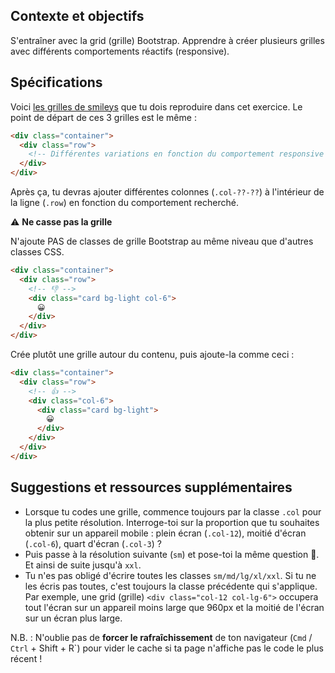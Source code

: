## Contexte et objectifs

S'entraîner avec la grid (grille) Bootstrap. Apprendre à créer plusieurs grilles avec différents comportements réactifs (responsive).

## Spécifications

Voici [les grilles de smileys](http://lewagon.github.io/bootstrap-challenges/01-New-Bootstrap-grid/) que tu dois reproduire dans cet exercice. Le point de départ de ces 3 grilles est le même :

```html
<div class="container">
  <div class="row">
    <!-- Différentes variations en fonction du comportement responsive souhaité -->
  </div>
</div>
```

Après ça, tu devras ajouter différentes colonnes (`.col-??-??`) à l'intérieur de la ligne (`.row`) en fonction du comportement recherché.

⚠️ **Ne casse pas la grille**

N'ajoute PAS de classes de grille Bootstrap au même niveau que d'autres classes CSS.

```html
<div class="container">
  <div class="row">
    <!-- 👎 -->
    <div class="card bg-light col-6">
      😀
    </div>
  </div>
</div>
```

Crée plutôt une grille autour du contenu, puis ajoute-la comme ceci :


```html
<div class="container">
  <div class="row">
    <!-- 👍 -->
    <div class="col-6">
      <div class="card bg-light">
        😀
      </div>
    </div>
  </div>
</div>
```

## Suggestions et ressources supplémentaires

- Lorsque tu codes une grille, commence toujours par la classe `.col` pour la plus petite résolution. Interroge-toi sur la proportion que tu souhaites obtenir sur un appareil mobile : plein écran (`.col-12`), moitié d'écran (`.col-6`), quart d'écran (`.col-3`) ?
- Puis passe à la résolution suivante (`sm`) et pose-toi la même question 🤔. Et ainsi de suite jusqu'à `xxl`.
- Tu n'es pas obligé d'écrire toutes les classes `sm/md/lg/xl/xxl`. Si tu ne les écris pas toutes, c'est toujours la classe précédente qui s'applique. Par exemple, une grid (grille) `<div class="col-12 col-lg-6">` occupera tout l'écran sur un appareil moins large que 960px et la moitié de l'écran sur un écran plus large.

N.B. : N'oublie pas de **forcer le rafraîchissement** de ton navigateur (`Cmd` / `Ctrl` + Shift + R`) pour vider le cache si ta page n'affiche pas le code le plus récent !
